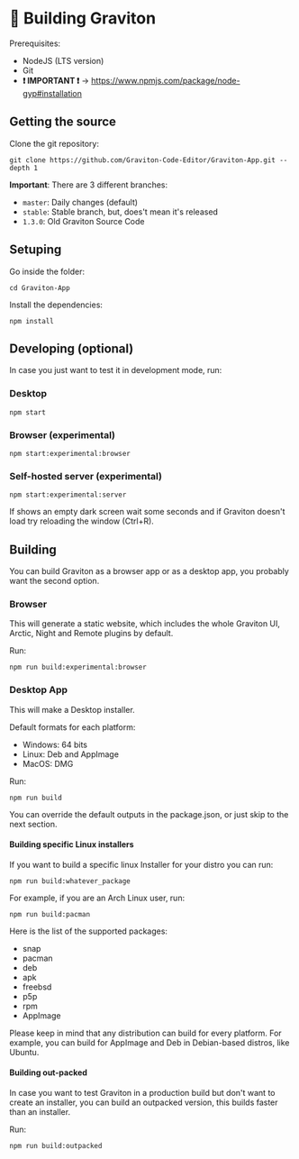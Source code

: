 # 🦾 Building Graviton

Prerequisites:

- NodeJS (LTS version)
- Git
- **❗ IMPORTANT ❗** -> https://www.npmjs.com/package/node-gyp#installation

## Getting the source

Clone the git repository:

```shell
git clone https://github.com/Graviton-Code-Editor/Graviton-App.git --depth 1
```

**Important**: There are 3 different branches:

- `master`: Daily changes (default)
- `stable`: Stable branch, but, does't mean it's released
- `1.3.0`: Old Graviton Source Code

## Setuping

Go inside the folder:

```shell
cd Graviton-App
```

Install the dependencies:

```shell
npm install
```

## Developing (optional)

In case you just want to test it in development mode, run:

### Desktop

```shell
npm start
```

### Browser (experimental)

```shell
npm start:experimental:browser
```

### Self-hosted server (experimental)

```shell
npm start:experimental:server
```

If shows an empty dark screen wait some seconds and if Graviton doesn't load try reloading the window (Ctrl+R).

## Building

You can build Graviton as a browser app or as a desktop app, you probably want the second option.

### Browser

This will generate a static website, which includes the whole Graviton UI, Arctic, Night and Remote plugins by default.

Run:

```shell
npm run build:experimental:browser
```

### Desktop App

This will make a Desktop installer.

Default formats for each platform:

- Windows: 64 bits
- Linux: Deb and AppImage
- MacOS: DMG

Run:

```shell
npm run build
```

You can override the default outputs in the package.json, or just skip to the next section.

#### Building specific Linux installers

If you want to build a specific linux Installer for your distro you can run:

```shell
npm run build:whatever_package
```

For example, if you are an Arch Linux user, run:

```shell
npm run build:pacman
```

Here is the list of the supported packages:

- snap
- pacman
- deb
- apk
- freebsd
- p5p
- rpm
- AppImage

Please keep in mind that any distribution can build for every platform. For example, you can build for AppImage and Deb in Debian-based distros, like Ubuntu.

#### Building out-packed

In case you want to test Graviton in a production build but don't want to create an installer, you can build an outpacked version, this builds faster than an installer.

Run:

```shell
npm run build:outpacked
```
